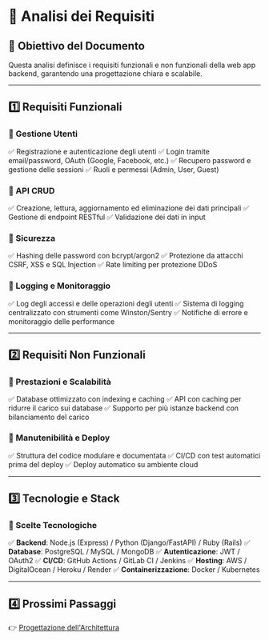 # 📌 Analisi dei Requisiti

## 🎯 Obiettivo del Documento

Questa analisi definisce i requisiti funzionali e non funzionali della web app backend, garantendo una progettazione chiara e scalabile.

---

## 1️⃣ Requisiti Funzionali

### 🔹 Gestione Utenti

✅ Registrazione e autenticazione degli utenti ✅ Login tramite email/password, OAuth (Google, Facebook, etc.) ✅ Recupero password e gestione delle sessioni ✅ Ruoli e permessi (Admin, User, Guest)

### 🔹 API CRUD

✅ Creazione, lettura, aggiornamento ed eliminazione dei dati principali ✅ Gestione di endpoint RESTful ✅ Validazione dei dati in input

### 🔹 Sicurezza

✅ Hashing delle password con bcrypt/argon2 ✅ Protezione da attacchi CSRF, XSS e SQL Injection ✅ Rate limiting per protezione DDoS

### 🔹 Logging e Monitoraggio

✅ Log degli accessi e delle operazioni degli utenti ✅ Sistema di logging centralizzato con strumenti come Winston/Sentry ✅ Notifiche di errore e monitoraggio delle performance

---

## 2️⃣ Requisiti Non Funzionali

### 🔹 Prestazioni e Scalabilità

✅ Database ottimizzato con indexing e caching ✅ API con caching per ridurre il carico sui database ✅ Supporto per più istanze backend con bilanciamento del carico

### 🔹 Manutenibilità e Deploy

✅ Struttura del codice modulare e documentata ✅ CI/CD con test automatici prima del deploy ✅ Deploy automatico su ambiente cloud

---

## 3️⃣ Tecnologie e Stack

### 🔹 Scelte Tecnologiche

✅ **Backend**: Node.js (Express) / Python (Django/FastAPI) / Ruby (Rails) ✅ **Database**: PostgreSQL / MySQL / MongoDB ✅ **Autenticazione**: JWT / OAuth2 ✅ **CI/CD**: GitHub Actions / GitLab CI / Jenkins ✅ **Hosting**: AWS / DigitalOcean / Heroku / Render ✅ **Containerizzazione**: Docker / Kubernetes

---

## 4️⃣ Prossimi Passaggi

👉 [Progettazione dell'Architettura](https://chatgpt.com/c/02_Progettazione/02_Architettura_Backend)